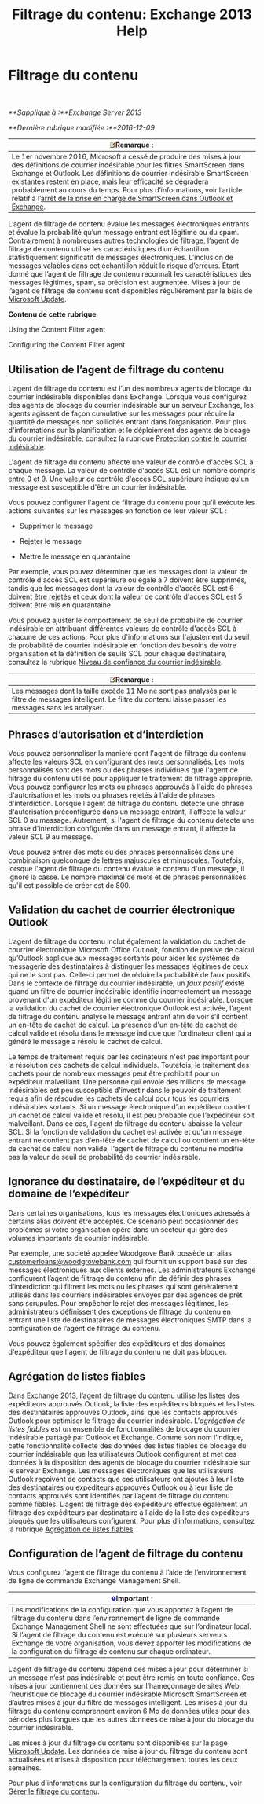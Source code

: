 ﻿---
title: 'Filtrage du contenu: Exchange 2013 Help'
TOCTitle: Filtrage du contenu
ms:assetid: d660ffbf-de05-46c2-940b-5200eca94e0a
ms:mtpsurl: https://technet.microsoft.com/fr-fr/library/Bb124739(v=EXCHG.150)
ms:contentKeyID: 50479276
ms.date: 05/23/2018
mtps_version: v=EXCHG.150
ms.translationtype: MT
---

# Filtrage du contenu

 

_**Sapplique à :**Exchange Server 2013_

_**Dernière rubrique modifiée :**2016-12-09_

<table>
<thead>
<tr class="header">
<th><img src="images/JJ159664.note(EXCHG.150).gif" title="Remarque" alt="Remarque" />Remarque :</th>
</tr>
</thead>
<tbody>
<tr class="odd">
<td>Le 1er novembre 2016, Microsoft a cessé de produire des mises à jour des définitions de courrier indésirable pour les filtres SmartScreen dans Exchange et Outlook. Les définitions de courrier indésirable SmartScreen existantes restent en place, mais leur efficacité se dégradera probablement au cours du temps. Pour plus d’informations, voir l’article relatif à l’<a href="https://go.microsoft.com/fwlink/p/?linkid=835894">arrêt de la prise en charge de SmartScreen dans Outlook et Exchange</a>.</td>
</tr>
</tbody>
</table>


L’agent de filtrage de contenu évalue les messages électroniques entrants et évalue la probabilité qu’un message entrant est légitime ou du spam. Contrairement à nombreuses autres technologies de filtrage, l’agent de filtrage de contenu utilise les caractéristiques d’un échantillon statistiquement significatif de messages électroniques. L’inclusion de messages valables dans cet échantillon réduit le risque d’erreurs. Étant donné que l’agent de filtrage de contenu reconnaît les caractéristiques des messages légitimes, spam, sa précision est augmentée. Mises à jour de l’agent de filtrage de contenu sont disponibles régulièrement par le biais de [Microsoft Update](https://go.microsoft.com/fwlink/p/?linkid=54836).

**Contenu de cette rubrique**

Using the Content Filter agent

Configuring the Content Filter agent

## Utilisation de l’agent de filtrage du contenu

L’agent de filtrage du contenu est l’un des nombreux agents de blocage du courrier indésirable disponibles dans Exchange. Lorsque vous configurez des agents de blocage du courrier indésirable sur un serveur Exchange, les agents agissent de façon cumulative sur les messages pour réduire la quantité de messages non sollicités entrant dans l’organisation. Pour plus d'informations sur la planification et le déploiement des agents de blocage du courrier indésirable, consultez la rubrique [Protection contre le courrier indésirable](anti-spam-protection-exchange-2013-help.md).

L'agent de filtrage du contenu affecte une valeur de contrôle d'accès SCL à chaque message. La valeur de contrôle d'accès SCL est un nombre compris entre 0 et 9. Une valeur de contrôle d'accès SCL supérieure indique qu'un message est susceptible d'être un courrier indésirable.

Vous pouvez configurer l'agent de filtrage du contenu pour qu'il exécute les actions suivantes sur les messages en fonction de leur valeur SCL :

  - Supprimer le message

  - Rejeter le message

  - Mettre le message en quarantaine

Par exemple, vous pouvez déterminer que les messages dont la valeur de contrôle d'accès SCL est supérieure ou égale à 7 doivent être supprimés, tandis que les messages dont la valeur de contrôle d'accès SCL est 6 doivent être rejetés et ceux dont la valeur de contrôle d'accès SCL est 5 doivent être mis en quarantaine.

Vous pouvez ajuster le comportement de seuil de probabilité de courrier indésirable en attribuant différentes valeurs de contrôle d'accès SCL à chacune de ces actions. Pour plus d'informations sur l'ajustement du seuil de probabilité de courrier indésirable en fonction des besoins de votre organisation et la définition de seuils SCL pour chaque destinataire, consultez la rubrique [Niveau de confiance du courrier indésirable](spam-confidence-level-threshold-exchange-2013-help.md).

<table>
<thead>
<tr class="header">
<th><img src="images/JJ159664.note(EXCHG.150).gif" title="Remarque" alt="Remarque" />Remarque :</th>
</tr>
</thead>
<tbody>
<tr class="odd">
<td>Les messages dont la taille excède 11 Mo ne sont pas analysés par le filtre de messages intelligent. Le filtre du contenu laisse passer les messages sans les analyser.</td>
</tr>
</tbody>
</table>


## Phrases d’autorisation et d’interdiction

Vous pouvez personnaliser la manière dont l'agent de filtrage du contenu affecte les valeurs SCL en configurant des mots personnalisés. Les mots personnalisés sont des mots ou des phrases individuels que l'agent de filtrage du contenu utilise pour appliquer le traitement de filtrage approprié. Vous pouvez configurer les mots ou phrases approuvés à l'aide de phrases d'autorisation et les mots ou phrases rejetés à l'aide de phrases d'interdiction. Lorsque l'agent de filtrage du contenu détecte une phrase d'autorisation préconfigurée dans un message entrant, il affecte la valeur SCL 0 au message. Autrement, si l'agent de filtrage du contenu détecte une phrase d'interdiction configurée dans un message entrant, il affecte la valeur SCL 9 au message.

Vous pouvez entrer des mots ou des phrases personnalisés dans une combinaison quelconque de lettres majuscules et minuscules. Toutefois, lorsque l'agent de filtrage du contenu évalue le contenu d'un message, il ignore la casse. Le nombre maximal de mots et de phrases personnalisés qu'il est possible de créer est de 800.

## Validation du cachet de courrier électronique Outlook

L’agent de filtrage du contenu inclut également la validation du cachet de courrier électronique Microsoft Office Outlook, fonction de preuve de calcul qu’Outlook applique aux messages sortants pour aider les systèmes de messagerie des destinataires à distinguer les messages légitimes de ceux qui ne le sont pas. Celle-ci permet de réduire la probabilité de faux positifs. Dans le contexte de filtrage du courrier indésirable, un *faux positif* existe quand un filtre de courrier indésirable identifie incorrectement un message provenant d'un expéditeur légitime comme du courrier indésirable. Lorsque la validation du cachet de courrier électronique Outlook est activée, l’agent de filtrage du contenu analyse le message entrant afin de voir s’il contient un en-tête de cachet de calcul. La présence d'un en-tête de cachet de calcul valide et résolu dans le message indique que l'ordinateur client qui a généré le message a résolu le cachet de calcul.

Le temps de traitement requis par les ordinateurs n'est pas important pour la résolution des cachets de calcul individuels. Toutefois, le traitement des cachets pour de nombreux messages peut être prohibitif pour un expéditeur malveillant. Une personne qui envoie des millions de message indésirables est peu susceptible d'investir dans le pouvoir de traitement requis afin de résoudre les cachets de calcul pour tous les courriers indésirables sortants. Si un message électronique d’un expéditeur contient un cachet de calcul valide et résolu, il est peu probable que l’expéditeur soit malveillant. Dans ce cas, l'agent de filtrage du contenu abaisse la valeur SCL. Si la fonction de validation du cachet est activée et qu'un message entrant ne contient pas d'en-tête de cachet de calcul ou contient un en-tête de cachet de calcul non valide, l'agent de filtrage du contenu ne modifie pas la valeur de seuil de probabilité de courrier indésirable.

## Ignorance du destinataire, de l’expéditeur et du domaine de l’expéditeur

Dans certaines organisations, tous les messages électroniques adressés à certains alias doivent être acceptés. Ce scénario peut occasionner des problèmes si votre organisation opère dans un secteur qui gère des volumes importants de courrier indésirable.

Par exemple, une société appelée Woodgrove Bank possède un alias customerloans@woodgrovebank.com qui fournit un support basé sur des messages électroniques aux clients externes. Les administrateurs Exchange configurent l’agent de filtrage du contenu afin de définir des phrases d’interdiction qui filtrent les mots ou les phrases qui sont généralement utilisés dans les courriers indésirables envoyés par des agences de prêt sans scrupules. Pour empêcher le rejet des messages légitimes, les administrateurs définissent des exceptions de filtrage du contenu en entrant une liste de destinataires de messages électroniques SMTP dans la configuration de l’agent de filtrage du contenu.

Vous pouvez également spécifier des expéditeurs et des domaines d'expéditeur que l'agent de filtrage du contenu ne doit pas bloquer.

## Agrégation de listes fiables

Dans Exchange 2013, l’agent de filtrage du contenu utilise les listes des expéditeurs approuvés Outlook, la liste des expéditeurs bloqués et les listes des destinataires approuvés Outlook, ainsi que les contacts approuvés Outlook pour optimiser le filtrage du courrier indésirable. L’*agrégation de listes fiables* est un ensemble de fonctionnalités de blocage du courrier indésirable partagé par Outlook et Exchange. Comme son nom l’indique, cette fonctionnalité collecte des données des listes fiables de blocage du courrier indésirable que les utilisateurs Outlook configurent et met ces données à la disposition des agents de blocage du courrier indésirable sur le serveur Exchange. Les messages électroniques que les utilisateurs Outlook reçoivent de contacts que ces utilisateurs ont ajoutés à leur liste des destinataires ou expéditeurs approuvés Outlook ou à leur liste de contacts approuvés sont identifiés par l’agent de filtrage du contenu comme fiables. L'agent de filtrage des expéditeurs effectue également un filtrage des expéditeurs par destinataire à l'aide de la liste des expéditeurs bloqués que les utilisateurs configurent. Pour plus d’informations, consultez la rubrique [Agrégation de listes fiables](safelist-aggregation-exchange-2013-help.md).

## Configuration de l’agent de filtrage du contenu

Vous configurez l’agent de filtrage du contenu à l’aide de l’environnement de ligne de commande Exchange Management Shell.

<table>
<thead>
<tr class="header">
<th><img src="images/JJ159813.important(EXCHG.150).gif" title="Important" alt="Important" />Important :</th>
</tr>
</thead>
<tbody>
<tr class="odd">
<td>Les modifications de la configuration que vous apportez à l’agent de filtrage du contenu dans l’environnement de ligne de commande Exchange Management Shell ne sont effectuées que sur l’ordinateur local. Si l’agent de filtrage du contenu est exécuté sur plusieurs serveurs Exchange de votre organisation, vous devez apporter les modifications de la configuration du filtrage de contenu sur chaque ordinateur.</td>
</tr>
</tbody>
</table>


L’agent de filtrage du contenu dépend des mises à jour pour déterminer si un message n’est pas indésirable et peut être remis en toute confiance. Ces mises à jour contiennent des données sur l’hameçonnage de sites Web, l’heuristique de blocage du courrier indésirable Microsoft SmartScreen et d’autres mises à jour du filtre de messages intelligent. Les mises à jour du filtrage du contenu comprennent environ 6 Mo de données utiles pour des périodes plus longues que les autres données de mise à jour du blocage du courrier indésirable.

Les mises à jour du filtrage du contenu sont disponibles sur la page [Microsoft Update](https://go.microsoft.com/fwlink/p/?linkid=54836). Les données de mise à jour du filtrage du contenu sont actualisées et mises à disposition pour téléchargement toutes les deux semaines.

Pour plus d'informations sur la configuration du filtrage du contenu, voir [Gérer le filtrage du contenu](manage-content-filtering-exchange-2013-help.md).

